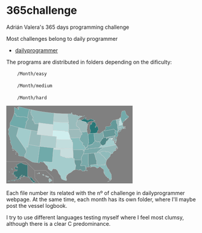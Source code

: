 # 365challenge
Adrián Valera's 365 days programming challenge

Most challenges belong to daily programmer

* [dailyprogrammer](https://www.reddit.com/r/dailyprogrammer/wiki/challenges)


The programs are distributed in folders depending on the dificulty:

```
	/Month/easy

	/Month/medium

	/Month/hard
```


![Alt text](2019/04.March/hard/099.AnimatedunemploymentmapoftheUnitedStates/LowOutput.gif?raw=true "Example")



Each file number its related with the nº of challenge in dailyprogrammer webpage.
At the same time, each month has its own folder, where I'll maybe post the vessel logbook.

I try to use different languages testing myself where I feel most clumsy, although there is a clear C predominance.

